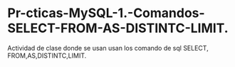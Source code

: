 # Pr-cticas-MySQL-1.-Comandos-SELECT-FROM-AS-DISTINTC-LIMIT.
Actividad de clase donde se usan usan los comando de sql  SELECT, FROM,AS,DISTINTC,LIMIT.

